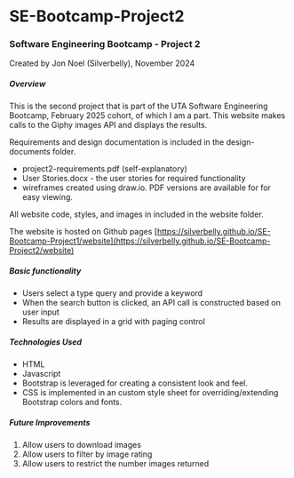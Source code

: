 # SE-Bootcamp-Project2

### Software Engineering Bootcamp - Project 2

Created by Jon Noel (Silverbelly), November 2024

##### Overview

This is the second project that is part of the UTA Software Engineering Bootcamp,
February 2025 cohort, of which I am a part. This website makes calls to the Giphy
images API and displays the results.

Requirements and design documentation is included in the design-documents folder.

- project2-requirements.pdf (self-explanatory)
- User Stories.docx - the user stories for required functionality
- wireframes created using draw.io. PDF versions are available for for easy viewing.

All website code, styles, and images in included in the website folder.

The website is hosted on Github pages [https://silverbelly.github.io/SE-Bootcamp-Project1/website](https://silverbelly.github.io/SE-Bootcamp-Project2/website)

##### Basic functionality

- Users select a type query and provide a keyword
- When the search button is clicked, an API call is constructed based on user input
- Results are displayed in a grid with paging control

##### Technologies Used

- HTML
- Javascript
- Bootstrap is leveraged for creating a consistent look and feel.
- CSS is implemented in an custom style sheet for overriding/extending Bootstrap colors and fonts.

##### Future Improvements

1. Allow users to download images
2. Allow users to filter by image rating
3. Allow users to restrict the number images returned
